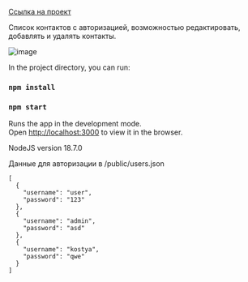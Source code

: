 [Ссылка на проект](https://vercel.com/ravelin9/test-takeoff-staff/9etk6kmETbUzEPfVNKyuKprT964T)

Список контактов с авторизацией, возможностью редактировать, добавлять и удалять контакты.

![image](https://user-images.githubusercontent.com/106379372/198900838-f5df531b-c2de-4ad4-8ddf-5797aceebfe7.png)


In the project directory, you can run:
### `npm install`
### `npm start`

Runs the app in the development mode.\
Open [http://localhost:3000](http://localhost:3000) to view it in the browser.

NodeJS version 18.7.0

Данные для авторизации в /public/users.json
```
[
  {
    "username": "user",
    "password": "123"
  },
  {
    "username": "admin",
    "password": "asd"
  },
  {
    "username": "kostya",
    "password": "qwe"
  }
]
```
